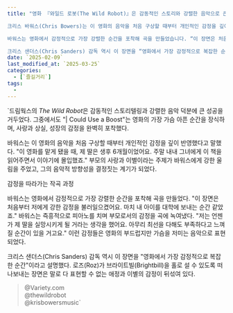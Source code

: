 ```yaml
---
title: "영화 『와일드 로봇(The Wild Robot)』은 감동적인 스토리와 강렬한 음악으로 큰 성공을 거두었습니다. 그중에서도 〈Could Use a Boost〉는 영화의 가장 가슴 아픈 순간을 장식하며 사랑과 상실, 성장의 감정을 완벽히 포착했습니다.

크리스 바워스(Chris Bowers)는 이 영화의 음악을 처음 구상할 때부터 개인적인 감정을 깊이 반영했다고 말합니다. “이 영화를 맡았을 때, 제 딸은 생후 6개월이었어요. 주말 내내 그녀에게 이 책을 읽어주면서 이야기에 몰입했죠.” 부모의 사랑과 이별이라는 주제가 바워스에게 강한 울림을 주었고, 그의 음악적 방향성을 결정짓는 계기가 되었습니다.

바워스는 영화에서 감정적으로 가장 강렬한 순간을 포착해 곡을 만들었습니다. “이 장면은 처음부터 저에게 강한 감정을 불러일으켰어요. 마치 내 아이를 대학에 보내는 순간 같았죠.” 그는 즉흥적으로 피아노를 치며 부모로서의 감정을 곡에 녹여냈습니다. “저는 언젠가 제 딸을 실망시키게 될 거라는 생각을 했어요. 아무리 최선을 다해도 부족하다고 느껴질 순간이 있을 거고요.” 이런 감정들은 영화의 부드럽지만 가슴을 저미는 음악으로 표현되었습니다.

크리스 샌더스(Chris Sanders) 감독 역시 이 장면을 “영화에서 가장 감정적으로 복잡한 순간”이라고 설명했습니다. 로즈(Roz)가 브라이트빌(Brightbill)을 홀로 설 수 있도록 떠나보내는 장면은 말로 다 표현할 수 없는 애정과 이별의 감정이 뒤섞여 있었습니다."
date: `2025-02-09`
last_modified_at: `2025-03-25`
categories:
  - [`즐길거리`]
tags:
  - 
---
```


`드림웍스의 *The Wild Robot*은 감동적인 스토리텔링과 강렬한 음악 덕분에 큰 성공을 거두었다. 그중에서도 "| Could Use a Boost"는 영화의 가장 가슴 아픈 순간을 장식하며, 사랑과 상실, 성장의 감정을 완벽히 포착했다.

바워스는 이 영화의 음악을 처음 구상할 때부터 개인적인 감정을 깊이 반영했다고 말했다. "이 영화를 맡게 됐을 때, 제 딸은 생후 6개월이었어요. 주말 내내 그녀에게 이 책을 읽어주면서 이야기에 몰입했죠." 부모의 사랑과 이별이라는 주제가 바워스에게 강한 울림을 주었고, 그의 음악적 방향성을 결정짓는 계기가 되었다.

감정을 따라가는 작곡 과정

바워스는 영화에서 감정적으로 가장 강렬한 순간을 포착해 곡을 만들었다. "이 장면은 처음부터 저에게 강한 감정을 불러일으켰어요. 마치 내 아이를 대학에 보내는 순간 같았죠." 바워스는 즉흥적으로 피아노를 치며 부모로서의 감정을 곡에 녹여냈다. "저는 언젠가 제 딸을 실망시키게 될 거라는 생각을 했어요. 아무리 최선을 다해도 부족하다고 느껴질 순간이 있을 거고요." 이런 감정들은 영화의 부드럽지만 가슴을 저미는 음악으로 표현되었다.

크리스 샌더스(Chris Sanders) 감독 역시 이 장면을 "영화에서 가장 감정적으로 복잡한 순간"이라고 설명했다. 로즈(Roz)가 브라이트빌(Brightbill)을 홀로 설 수 있도록 떠나보내는 장면은 말로 다 표현할 수 없는 애정과 이별의 감정이 뒤섞여 있다.

> @Variety.com  
> @thewildrobot  
> @krisbowersmusic`